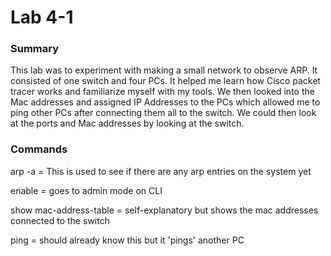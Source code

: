 # Lab 4-1

### Summary
This lab was to experiment with making a small network to observe ARP. It consisted of one switch and four PCs. It helped me learn how Cisco packet tracer works and familiarize myself with my tools. We then looked into the Mac addresses and assigned IP Addresses to the PCs which allowed me to ping other PCs after connecting them all to the switch. We could then look at the ports and Mac addresses by looking at the switch.

### Commands

arp -a = This is used to see if there are any arp entries on the system yet

enable = goes to admin mode on CLI

show mac-address-table = self-explanatory but shows the mac addresses connected to the switch

ping = should already know this but it 'pings' another PC


